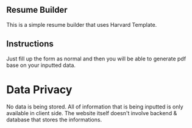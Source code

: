 ## Resume Builder

This is a simple resume builder that uses Harvard Template.

## Instructions

Just fill up the form as normal and then you will be able to generate pdf base on your inputted data.

# Data Privacy

No data is being stored. All of information that is being inputted is only available in client side. The website itself doesn't involve backend & database that stores the informations.
